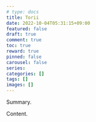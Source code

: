 ```yaml
---
# type: docs 
title: Torii
date: 2022-10-04T05:31:15+09:00
featured: false
draft: true
comment: true
toc: true
reward: true
pinned: false
carousel: false
series:
categories: []
tags: []
images: []
---
```


Summary.

<!--more-->

Content.
